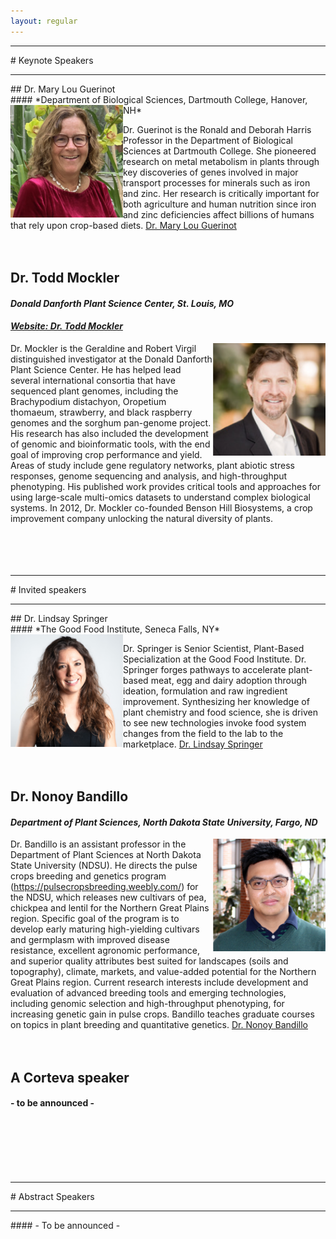 ```yaml
---
layout: regular
---
```


<hr style="clear: both;" />
# Keynote Speakers
<hr style="clear: both;" />
## Dr. Mary Lou Guerinot <br/>
#### *Department of Biological Sciences, Dartmouth College, Hanover, NH*
<img src="/img/2020Guerinot.png" alt="Dr. Mary Lou Guerinot Photo" width="180px" style="float: left" /> 

Dr. Guerinot is the Ronald and Deborah Harris Professor in the Department of Biological Sciences at Dartmouth College. She pioneered research on metal metabolism in plants through key discoveries of genes involved in major transport processes for minerals such as iron and zinc. Her research is critically important for both agriculture and human nutrition since iron and zinc deficiencies affect billions of humans that rely upon crop-based diets.
<a href="https://biology.dartmouth.edu/people/mary-lou-guerinot" target="_blank"> Dr. Mary Lou Guerinot </a>
<br/><br/><br/>

## Dr. Todd Mockler <br/>
#### *Donald Danforth Plant Science Center, St. Louis, MO* <br/>
#### <a href="https://www.danforthcenter.org/scientists-research/principal-investigators/todd-mockler" target="_blank"> *Website: Dr. Todd Mockler* </a>
<img src="/img/2020Mockler.png" alt="Dr. Todd C. Mockler Photo" width="180px" style="float: right" /> 

Dr. Mockler is the Geraldine and Robert Virgil distinguished investigator at the Donald Danforth Plant Science Center. He has helped lead several international consortia that have sequenced plant genomes, including the Brachypodium distachyon, Oropetium thomaeum, strawberry, and black raspberry genomes and the sorghum pan-genome project. His research has also included the development of genomic and bioinformatic tools, with the end goal of improving crop performance and yield. Areas of study include gene regulatory networks, plant abiotic stress responses, genome sequencing and analysis, and high-throughput phenotyping. His published work provides critical tools and approaches for using large-scale multi-omics datasets to understand complex biological systems. In 2012, Dr. Mockler co-founded Benson Hill Biosystems, a crop improvement company unlocking the natural diversity of plants.
<br/><br/><br/><br/><br/>


<hr style="clear: both;" />
# Invited speakers
<hr style="clear: both;" />
## Dr. Lindsay Springer <br/>
#### *The Good Food Institute, Seneca Falls, NY*
<img src="/img/2020Springer.png" alt="Dr. Lindsay Springer Photo"  width="180px" style="float: left" /> 

Dr. Springer is Senior Scientist, Plant-Based Specialization at the Good Food Institute. Dr. Springer forges pathways to accelerate plant-based meat, egg and dairy adoption through ideation, formulation and raw ingredient improvement. Synthesizing her knowledge of plant chemistry and food science, she is driven to see new technologies invoke food system changes from the field to the lab to the marketplace.
<a href="https://www.gfi.org/our-team" target="_blank"> Dr. Lindsay Springer </a>
<br/><br/><br/>

## Dr. Nonoy Bandillo <br/>
#### *Department of Plant Sciences, North Dakota State University, Fargo, ND*
<img src="/img/2020Bandillo.png" alt="Dr. Nonoy Bandillo Photo" width="180px" style="float: right" /> 

Dr. Bandillo is an assistant professor in the Department of Plant Sciences at North Dakota State University (NDSU). He directs the pulse crops breeding and genetics program (https://pulsecropsbreeding.weebly.com/) for the NDSU, which releases new cultivars of pea, chickpea and lentil for the Northern Great Plains region. Specific goal of the program is to develop early maturing high-yielding cultivars and germplasm with improved disease resistance, excellent agronomic performance, and superior quality attributes best suited for landscapes (soils and topography), climate, markets, and value-added potential for the Northern Great Plains region. Current research interests include development and evaluation of advanced breeding tools and emerging technologies, including genomic selection and high-throughput phenotyping, for increasing genetic gain in pulse crops. Bandillo teaches graduate courses on topics in plant breeding and quantitative genetics. 
<a href="https://www.ag.ndsu.edu/plantsciences/people/faculty/bandillo" target="_blank"> Dr. Nonoy Bandillo </a>
<br/><br/><br/>

## A Corteva speaker <br/>
#### - to be announced - 
<br/><br/><br/><br/><br/>


<hr style="clear: both;" />
# Abstract Speakers
<hr style="clear: both;" />
#### - To be announced -

